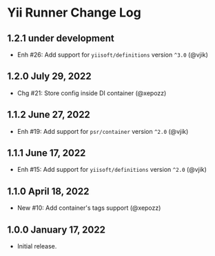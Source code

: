 # Yii Runner Change Log

## 1.2.1 under development

- Enh #26: Add support for `yiisoft/definitions` version `^3.0` (@vjik)

## 1.2.0 July 29, 2022

- Chg #21: Store config inside DI container (@xepozz)

## 1.1.2 June 27, 2022

- Enh #19: Add support for `psr/container` version `^2.0` (@vjik)

## 1.1.1 June 17, 2022

- Enh #15: Add support for `yiisoft/definitions` version `^2.0` (@vjik)

## 1.1.0 April 18, 2022

- New #10: Add container's tags support (@xepozz)

## 1.0.0 January 17, 2022

- Initial release.

